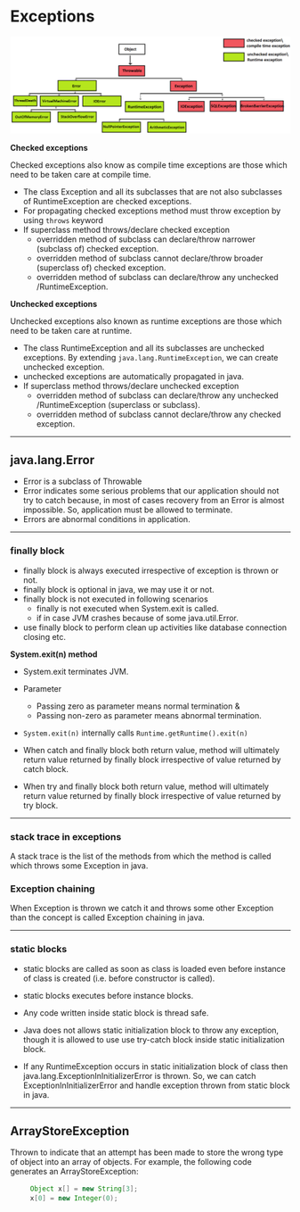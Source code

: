 # Exceptions

![exceptions_hierarchy](./_image/exceptions_hierarchy.png)

**Checked exceptions**

Checked exceptions also know as compile time exceptions are those which need to be taken care at compile time.

- The class Exception and all its subclasses that are not also subclasses of RuntimeException are checked exceptions.
- For propagating checked exceptions method must throw exception by using `throws` keyword
- If superclass method throws/declare checked exception
	- overridden method of subclass can declare/throw narrower (subclass of) checked exception.
	- overridden method of subclass cannot declare/throw broader (superclass of) checked exception.
	- overridden method of subclass can declare/throw any unchecked /RuntimeException.

**Unchecked exceptions**

Unchecked exceptions also known as runtime exceptions are those which need to be taken care at runtime. 

- The class RuntimeException and all its subclasses are unchecked exceptions. By extending `java.lang.RuntimeException`, we can create unchecked exception.
- unchecked exceptions are automatically propagated in java.
- If superclass method throws/declare unchecked exception
	- overridden method of subclass can declare/throw any unchecked /RuntimeException (superclass or subclass).
	- overridden method of subclass cannot declare/throw any checked exception.

---
	
## java.lang.Error

- Error is a subclass of Throwable 
- Error indicates some serious problems that our application should not try to catch because, in most of cases recovery from an Error is almost impossible. So, application must be allowed to terminate.  
- Errors are abnormal conditions in application.

---

### finally block

- finally block is always executed irrespective of exception is thrown or not.
- finally block is optional in java, we may use it or not.
- finally block is not executed in following scenarios 
	- finally is not executed when System.exit is called.
	- if in case JVM crashes because of some java.util.Error. 
- use finally block to perform clean up activities like database connection closing etc.
	
**System.exit(n) method**

- System.exit terminates JVM. 
- Parameter
	- Passing zero as parameter means normal termination &
	- Passing non-zero as parameter means abnormal termination.
- `System.exit(n)` internally calls `Runtime.getRuntime().exit(n)`	

- When catch and finally block both return value, method will ultimately return value returned by finally block irrespective of value returned by catch block.
- When try and finally block both return value, method will ultimately return value returned by finally block irrespective of value returned by try block.

---

### stack trace in exceptions

A stack trace is the list of the methods from which the method is called which throws some Exception in java.

### Exception chaining
 
When Exception is thrown we catch it and throws some other Exception than the concept is called Exception chaining in java.

---

### static blocks

- static blocks are called as soon as class is loaded even before instance of class is created (i.e. before constructor is called).

- static blocks executes before instance blocks.
- Any code written inside static block is thread safe.

- Java does not allows static initialization block to throw any exception, though it is allowed to use use try-catch block inside static initialization block.

- If any RuntimeException occurs in static initialization block of class then java.lang.ExceptionInInitializerError is thrown. So, we can catch ExceptionInInitializerError and handle exception thrown from static block in java.




---

## ArrayStoreException

Thrown to indicate that an attempt has been made to store the wrong type of object into an array of objects. For example, the following code generates an ArrayStoreException:
```java
     Object x[] = new String[3];
     x[0] = new Integer(0);
```
